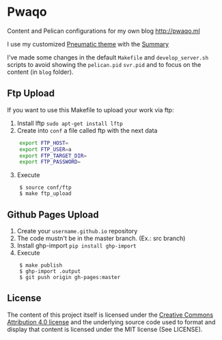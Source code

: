 # Pwaqo

Content and Pelican configurations for my own blog http://pwaqo.ml

I use my customized [Pneumatic theme](http://github.com/pwaqo/pneumatic) with the
[Summary](https://github.com/getpelican/pelican-plugins/tree/master/summary)

I've made some changes in the default `Makefile` and `develop_server.sh` scripts
to avoid showing the `pelican.pid` `svr.pid` and to focus on the content (in `blog` folder).


## Ftp Upload

If you want to use this Makefile to upload your work via ftp:

1. Install lftp `sudo apt-get install lftp`
2. Create into `conf` a file called ftp with the next data

```bash
	export FTP_HOST=
	export FTP_USER=a
	export FTP_TARGET_DIR=
	export FTP_PASSWORD=
```
3. Execute

```console
	$ source conf/ftp
	$ make ftp_upload
```

## Github Pages Upload

1. Create your `username.github.io` repository
2. The code mustn't be in the master branch. (Ex.: src branch)
3. Install ghp-import `pip install ghp-import`
4. Execute

```console
    $ make publish
    $ ghp-import .output
    $ git push origin gh-pages:master
```

## License


The content of this project itself is licensed under the [Creative Commons Attribution 4.0 license](http://creativecommons.org/licenses/by/4.0/)
and the underlying source code used to format and display that content is licensed under the MIT license (See LICENSE).

